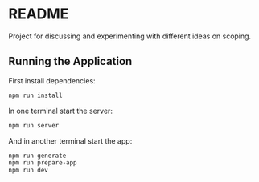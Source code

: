 # README

Project for discussing and experimenting with different ideas on scoping.

## Running the Application

First install dependencies:
```bash
npm run install
```

In one terminal start the server:
```bash
npm run server
```

And in another terminal start the app:
```bash
npm run generate
npm run prepare-app
npm run dev
```
